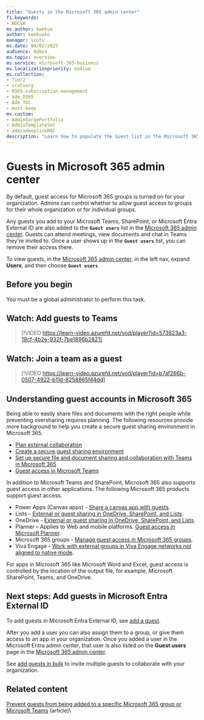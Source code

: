 ```yaml
---
title: "Guests in the Microsoft 365 admin center"
f1.keywords:
- NOCSH
ms.author: kwekua
author: kwekuako
manager: scotv
ms.date: 04/02/2025
audience: Admin
ms.topic: overview
ms.service: microsoft-365-business
ms.localizationpriority: medium
ms.collection:
- Tier2
- scotvorg 
- M365-subscription-management
- Adm_O365
- Adm_TOC
- must-keep
ms.custom: 
- AdminSurgePortfolio
- AdminTemplateSet
- admindeeplinkMAC
description: "Learn how to populate the Guest list in the Microsoft 365 admin center so guests can attend meetings, view documents, and chat in Teams they're invited to."
---
```


# Guests in Microsoft 365 admin center

By default, guest access for Microsoft 365 groups is turned on for your organization. Admins can control whether to allow guest access to groups for their whole organization or for individual groups.

Any guests you add to your Microsoft Teams, SharePoint, or Microsoft Entra External ID are also added to the **`Guest users`** list in the <a href="https://go.microsoft.com/fwlink/p/?linkid=2074830" target="_blank">Microsoft 365 admin center</a>. Guests can attend meetings, view documents and chat in Teams they're invited to.
Once a user shows up in the **`Guest users`** list, you can remove their access there.

To view guests, in the <a href="https://go.microsoft.com/fwlink/p/?linkid=2074830" target="_blank">Microsoft 365 admin center</a>, in the left nav, expand **Users**, and then choose **`Guest users`**.

## Before you begin

You must be a global administrator to perform this task.

## Watch: Add guests to Teams

> [!VIDEO https://learn-video.azurefd.net/vod/player?id=573823a3-19cf-4b2e-932f-7be1896b2821]

## Watch: Join a team as a guest

> [!VIDEO https://learn-video.azurefd.net/vod/player?id=b7af266b-0507-4922-b11d-8258865f44dd]

## Understanding guest accounts in Microsoft 365

Being able to easily share files and documents with the right people while preventing oversharing requires planning. The following resources provide more background to help you create a secure guest sharing environment in Microsoft 365.

- [Plan external collaboration](../../solutions/plan-external-collaboration.md)
- [Create a secure guest sharing environment](../../solutions/create-secure-guest-sharing-environment.md)
- [Set up secure file and document sharing and collaboration with Teams in Microsoft 365](../../solutions/setup-secure-collaboration-with-teams.md)
- [Guest access in Microsoft Teams](/microsoftteams/guest-access)

In addition to Microsoft Teams and SharePoint, Microsoft 365 also supports guest access in other applications. The following Microsoft 365 products support guest access.

- Power Apps (Canvas apps) - [Share a canvas app with guests](/power-apps/maker/canvas-apps/share-app-guests).
- Lists - [External or guest sharing in OneDrive, SharePoint, and Lists](https://support.microsoft.com/office/external-or-guest-sharing-in-onedrive-sharepoint-and-lists-7aa070b8-d094-4921-9dd9-86392f2a79e7).
- OneDrive - [External or guest sharing in OneDrive, SharePoint, and Lists](https://support.microsoft.com/office/external-or-guest-sharing-in-onedrive-sharepoint-and-lists-7aa070b8-d094-4921-9dd9-86392f2a79e7).
- Planner – Applies to Web and mobile platforms. [Guest access in Microsoft Planner](https://support.microsoft.com/office/guest-access-in-microsoft-planner-cc5d7f96-dced-4da4-ab62-08c72d9759c6).
- Microsoft 365 groups - [Manage guest access in Microsoft 365 groups](../create-groups/manage-guest-access-in-groups.md).
- Viva Engage - [Work with external groups in Viva Engage networks not aligned to native mode](/viva/engage/work-with-external-users/create-and-manage-external-groups).

For apps in Microsoft 365 like Microsoft Word and Excel, guest access is controlled by the location of the output file, for example, Microsoft SharePoint, Teams, and OneDrive.

## Next steps: Add guests in Microsoft Entra External ID

To add guests in Microsoft Entra External ID, see [add a guest](/entra/external-id/b2b-quickstart-add-guest-users-portal).

After you add a user you can also assign them to a group, or give them access to an app in your organization. Once you added a user in the Microsoft Entra admin center, that user is also listed on the **Guest users** page in the <a href="https://go.microsoft.com/fwlink/p/?linkid=2074830" target="_blank">Microsoft 365 admin center</a>.

See [add guests in bulk](/entra/external-id/tutorial-bulk-invite) to invite multiple guests to collaborate with your organization.

## Related content

[Prevent guests from being added to a specific Microsoft 365 group or Microsoft Teams](../../solutions/per-group-guest-access.md) (article)\
